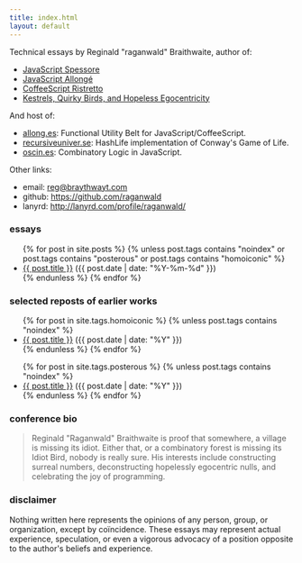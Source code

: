 ```yaml
---
title: index.html
layout: default
---
```


Technical essays by Reginald "raganwald" Braithwaite, author of:

* [JavaScript Spessore](http://leanpub.com/javascript-spessore)
* [JavaScript Allongé](http://leanpub.com/javascript-allonge)
* [CoffeeScript Ristretto](http://leanpub.com/coffeescript-ristretto)
* [Kestrels, Quirky Birds, and Hopeless Egocentricity](http://leanpub.com/combinators)

And host of:

* [allong.es](http://allong.es): Functional Utility Belt for JavaScript/CoffeeScript.
* [recursiveuniver.se](recursiveuniver.se): HashLife implementation of Conway's Game of Life.
* [oscin.es](oscin.es): Combinatory Logic in JavaScript.

[w]: ./2011/11/01/williams-master-of-the-comefrom.html

Other links:

* email: <a href="mailto:reg@braythwayt.com">reg@braythwayt.com</a>
* github: <a href="https://github.com/raganwald">https://github.com/raganwald</a>
* lanyrd: <a href="http://lanyrd.com/profile/raganwald/">http://lanyrd.com/profile/raganwald/</a>

### essays

<div class="related">
  <ul>
    {% for post in site.posts %}
      {% unless post.tags contains "noindex" or post.tags contains "posterous" or post.tags contains "homoiconic" %}
        <li>
          <a href="{{ post.url }}">{{ post.title }}</a> (<span>{{ post.date | date: "%Y-%m-%d" }}</span>)
        </li>
      {% endunless %}
    {% endfor %}
  </ul>
</div>

### selected reposts of earlier works

<div class="related">
  <ul>
    {% for post in site.tags.homoiconic %}
      {% unless post.tags contains "noindex" %}
        <li>
          <a href="{{ post.url }}">{{ post.title }}</a> (<span>{{ post.date | date: "%Y" }}</span>)
        </li>
      {% endunless %}
    {% endfor %}
  </ul>
</div>

<div class="related">
  <ul>
    {% for post in site.tags.posterous %}
      {% unless post.tags contains "noindex" %}
        <li>
          <a href="{{ post.url }}">{{ post.title }}</a> (<span>{{ post.date | date: "%Y" }}</span>)
        </li>
      {% endunless %}
    {% endfor %}
  </ul>
</div>

### conference bio

> Reginald "Raganwald" Braithwaite is proof that somewhere, a village is missing its idiot. Either that, or a combinatory forest is missing its Idiot Bird, nobody is really sure. His interests include constructing surreal numbers, deconstructing hopelessly egocentric nulls, and celebrating the joy of programming.

### disclaimer

Nothing written here represents the opinions of any person, group, or organization, except by coïncidence. These essays may represent actual experience, speculation, or even a vigorous advocacy of a position opposite to the author's beliefs and experience.